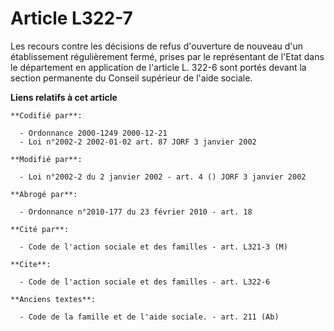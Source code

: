# Article L322-7

Les recours contre les décisions de refus d'ouverture de nouveau d'un établissement régulièrement fermé, prises par le
représentant de l'Etat dans le département en application de l'article L. 322-6 sont portés devant la section permanente du
Conseil supérieur de l'aide sociale.

**Liens relatifs à cet article**

	**Codifié par**:

	  - Ordonnance 2000-1249 2000-12-21
	  - Loi n°2002-2 2002-01-02 art. 87 JORF 3 janvier 2002

	**Modifié par**:

	  - Loi n°2002-2 du 2 janvier 2002 - art. 4 () JORF 3 janvier 2002

	**Abrogé par**:

	  - Ordonnance n°2010-177 du 23 février 2010 - art. 18

	**Cité par**:

	  - Code de l'action sociale et des familles - art. L321-3 (M)

	**Cite**:

	  - Code de l'action sociale et des familles - art. L322-6

	**Anciens textes**:

	  - Code de la famille et de l'aide sociale. - art. 211 (Ab)
